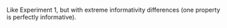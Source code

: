 Like Experiment 1, but with extreme informativity differences (one property is perfectly informative).
